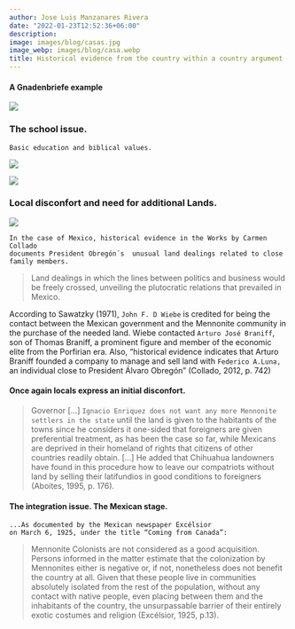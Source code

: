 ```yaml
---
author: Jose Luis Manzanares Rivera
date: "2022-01-23T12:52:36+06:00"
description: 
image: images/blog/casas.jpg
image_webp: images/blog/casa.webp
title: Historical evidence from the country within a country argument
---
```


#### A Gnadenbriefe example

![](/blog/gnadenbriefe.jpg)


### The school issue. 

```
Basic education and biblical values.
```

![](/blog/school.jpg)

![](/blog/ManitobaFreePress2.jpg)

### Local disconfort and need for additional Lands.

![](/blog/manitobafreepress1.jpg)



```
In the case of Mexico, historical evidence in the Works by Carmen Collado 
documents President Obregón´s  unusual land dealings related to close family members.   
```

>Land dealings in which the lines between politics and business would be freely crossed, unveiling the plutocratic relations that prevailed in Mexico.

According to Sawatzky (1971), ```John F. D Wiebe``` is credited for being the contact
between the Mexican government and the Mennonite community in the purchase of the
needed land. Wiebe contacted ```Arturo José Braniff```, son of Thomas Braniff, a prominent figure and member of the economic elite from the Porfirian era. Also, “historical evidence indicates that Arturo Braniff founded a company to manage and sell land with ```Federico A.Luna,``` an individual close to President Álvaro Obregón” (Collado, 2012, p. 742)


#### Once again locals express an initial disconfort.


>Governor […] ```Ignacio Enriquez does not want any more Mennonite settlers
in the state``` until the land is given to the habitants of the towns since he
considers it one-sided that foreigners are given preferential treatment, as has
been the case so far, while Mexicans are deprived in their homeland of rights
that citizens of other countries readily obtain. […] He added that Chihuahua
landowners have found in this procedure how to leave our compatriots
without land by selling their latifundios in good conditions to foreigners
(Aboites, 1995, p. 176).


#### The integration issue. The Mexican stage.

```
...As documented by the Mexican newspaper Excélsior 
on March 6, 1925, under the title “Coming from Canada”: 
```

>Mennonite Colonists are not considered as a good acquisition. Persons
informed in the matter estimate that the colonization by Mennonites either is
negative or, if not, nonetheless does not benefit the country at all. Given that
these people live in communities absolutely isolated from the rest of the
population, without any contact with native people, even placing between
them and the inhabitants of the country, the unsurpassable barrier of their
entirely exotic costumes and religion (Excélsior, 1925, p.13).

